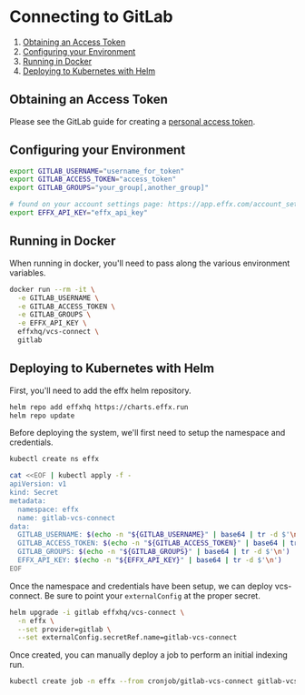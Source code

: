 # Connecting to GitLab

1. [Obtaining an Access Token](#Obtaining-an-Access-Token)
1. [Configuring your Environment](#Configuring-your-Environment)
1. [Running in Docker](#Running-in-Docker)
1. [Deploying to Kubernetes with Helm](#Deploying-to-Kubernetes-with-Helm)

## Obtaining an Access Token

Please see the GitLab guide for creating a [personal access token][].

[personal access token]: https://docs.gitlab.com/ee/user/profile/personal_access_tokens.html

## Configuring your Environment

```bash
export GITLAB_USERNAME="username_for_token"
export GITLAB_ACCESS_TOKEN="access_token"
export GITLAB_GROUPS="your_group[,another_group]"

# found on your account settings page: https://app.effx.com/account_settings
export EFFX_API_KEY="effx_api_key"
```

## Running in Docker

When running in docker, you'll need to pass along the various environment variables.

```bash
docker run --rm -it \
  -e GITLAB_USERNAME \
  -e GITLAB_ACCESS_TOKEN \
  -e GITLAB_GROUPS \
  -e EFFX_API_KEY \
  effxhq/vcs-connect \
  gitlab
```

## Deploying to Kubernetes with Helm

First, you'll need to add the effx helm repository.

```bash
helm repo add effxhq https://charts.effx.run
helm repo update
```

Before deploying the system, we'll first need to setup the namespace and credentials.

```bash
kubectl create ns effx

cat <<EOF | kubectl apply -f -
apiVersion: v1
kind: Secret
metadata:
  namespace: effx
  name: gitlab-vcs-connect
data:
  GITLAB_USERNAME: $(echo -n "${GITLAB_USERNAME}" | base64 | tr -d $'\n')
  GITLAB_ACCESS_TOKEN: $(echo -n "${GITLAB_ACCESS_TOKEN}" | base64 | tr -d $'\n')
  GITLAB_GROUPS: $(echo -n "${GITLAB_GROUPS}" | base64 | tr -d $'\n')
  EFFX_API_KEY: $(echo -n "${EFFX_API_KEY}" | base64 | tr -d $'\n')
EOF
```

Once the namespace and credentials have been setup, we can deploy vcs-connect.
Be sure to point your `externalConfig` at the proper secret.

```bash
helm upgrade -i gitlab effxhq/vcs-connect \
  -n effx \
  --set provider=gitlab \
  --set externalConfig.secretRef.name=gitlab-vcs-connect
```

Once created, you can manually deploy a job to perform an initial indexing run.

```bash
kubectl create job -n effx --from cronjob/gitlab-vcs-connect gitlab-vcs-connect-$(date %s)
```
